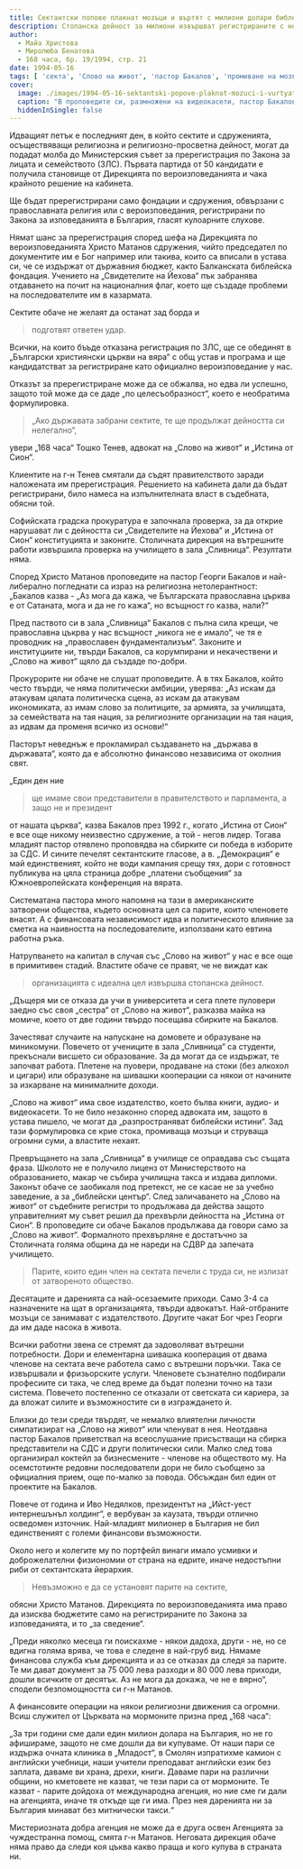 ```yaml
---
title: Сектантски попове плакнат мозъци и въртят с милиони долари библейската истина
description: Стопанска дейност за милиони извършват регистрираните с нестопанска цел организации и превръщат паството си в евтина работна ръка, докато българските власти се правят на разсеяни
author:
  - Майа Христова
  - Миролюба Бенатова
  - 168 часа, бр. 19/1994, стр. 21
date: 1994-05-16
tags: [ 'секта', 'Слово на живот', 'пастор Бакалов', 'промиване на мозъци', 'експлоатация на труда' ]
cover:
  image: ./images/1994-05-16-sektantski-popove-plaknat-mozuci-i-vurtyat-s-milioni-doari-biblejskata-istina/cover.webp
  caption: "В проповедите си, размножени на видеокасети, пастор Бакалов се кани да завладее ключовите постове в държавата. Снимки от телевизионния екран"
  hiddenInSingle: false
---
```


Идващият петък е последният ден, в който сектите и сдруженията, осъществяващи религиозна и религиозно-просветна дейност, могат да подадат молба до Министерския съвет за пререгистрация по Закона за лицата и семейството (ЗЛС). Първата партида от 50 кандидати е получила становище от Дирекцията по вероизповеданията и чака крайното решение на кабинета.

Ще бъдат пререгистрирани само фондации и сдружения, обвързани с православната религия или с вероизповедания, регистрирани по Закона за изповеданията в България, гласят кулоарните слухове.

Нямат шанс за пререгистрация според шефа на Дирекцията по вероизповеданията Христо Матанов сдружения, чийто председател по документите им е Бог например или такива, които са вписали в устава си, че се издържат от държавния бюджет, както Балканската библейска фондация. Учението на „Свидетелите на Йехова“ пък забранява отдаването на почит на националния флаг, което ще създаде проблеми на последователите им в казармата.

Сектите обаче не желаят да останат зад борда и

> подготвят ответен удар.

Всички, на които бъъде отказана регистрация по ЗЛС, ще се обединят в „Български християнски църкви на вяра“ с общ устав и програма и ще кандидатстват за регистриране като официално вероизповедание у нас.

Отказът за пререгистриране може да се обжалва, но едва ли успешно, защото той може да се даде „по целесъобразност“, което е необратима формулировка.

> „Ако държавата забрани сектите, те ще продължат дейността си нелегално“,

увери „168 часа“ Тошко Тенев, адвокат на „Слово на живот“ и „Истина от Сион“.

Клиентите на г-н Тенев смятали да съдят правителството заради наложената им пререгистрация. Решението на кабинета дали да бъдат регистрирани, било намеса на изпълнителната власт в съдебната, обясни той.

Софийската градска прокуратура е започнала проверка, за да открие нарушават ли с дейността си „Свидетелите на Йехова“ и „Истина от Сион“ конституцията и законите. Столичната дирекция на вътрешните работи извършила проверка на училището в зала „Сливница“. Резултати няма.

Според Христо Матанов проповедите на пастор Георги Бакалов и най-либерално погледнати са израз на религиозна нетолерантност: „Бакалов казва - „Аз мога да кажа, че Българската православна църква е от Сатаната, мога и да не го кажа“, но всъщност го казва, нали?“

Пред паството си в зала „Сливница“ Бакалов с пълна сила крещи, че православна цъкрва у нас всъщност „никога не е имало“, че тя е проводник на „православен фундаментализъм“. Законите и институциите ни, твърди Бакалов, са корумпирани и некачествени и „Слово на живот“ щяло да създаде по-добри.

Прокурорите ни обаче не слушат проповедите. А в тях Бакалов, който често твърди, че няма политически амбиции, уверява: „Аз искам да атакувам цялата политическа сцена, аз искам да атакувам икономиката, аз имам слово за политиците, за армията, за училищата, за семействата на тая нация, за религиозните организации на тая нация, аз идвам да променя всичко из основи!“

Пасторът неведнъж е прокламирал създаването на „държава в държавата“, която да е абсолютно финансово независима от околния свят.

„Един ден ние

> ще имаме свои представители в правителството и парламента, а защо не и президент

от нашата църква“, казва Бакалов през 1992 г., когато „Истина от Сион“ е все още никому неизвестно сдружение, а той - негов лидер. Тогава младият пастор отявлено проповядва на сбирките си победа в изборите за СДС. И сините печелят сектантските гласове, а в. „Демокрация“ е май единственият, който не води кампания срещу тях, дори с готовност публикува на цяла страница добре „платени съобщения“ за Южноевропейската конференция на вярата.

Систематана пастора много напомня на тази в американските затворени общества, където основната цел са парите, които членовете внасят. А с финансовата независимост идва и политическото влияние за сметка на наивността на последователите, използвани като евтина работна ръка.

Натрупването на капитал в случая със „Слово на живот“ у нас е все още в примитивен стадий. Властите обаче се правят, че не виждат как

> организацията с идеална цел извършва стопанска дейност.

„Дъщеря ми се отказа да учи в университета и сега плете пуловери заедно със своя „сестра“ от „Слово на живот“, разказва майка на момиче, което от две години твърдо посещава сбирките на Бакалов.

Зачестяват случаите на напускане на домовете и образуване на миникомуни. Повечето от учениците в зала „Сливница“ са студенти, прекъснали висшето си образование. За да могат да се издържат, те започват работа. Плетене на пуовери, продаване на стоки (без алкохол и цигари) или образуване на шивашки кооперации са някои от начините за изкарване на минималните доходи.

„Слово на живот“ има свое издателство, което бълва книги, аудио- и видеокасети. То не било незаконно според адвоката им, защото в устава пишело, че могат да „разпространяват библейски истини“. Зад тази формулировка се крие стока, промиваща мозъци и струваща огромни суми, а властите нехаят.

Превръщането на зала „Сливница“ в училище се оправдава със същата фраза. Школото не е получило лиценз от Министерството на образованието, макар че събира училищна такса и издава дипломи. Законът обаче се заобикаля под претекст, не се касае не за учебно заведение, а за „библейски център“. След заличаването на „Слово на живот“ от съдебните регистри то продължава да действа защото управителният му съвет решил да прехвърли дейността на „Истина от Сион“. В проповедите си обаче Бакалов продължава да говори само за „Слово на живот“. Формалното прехвърляне е достатъчно за Столичната голяма община да не нареди на СДВР да запечата училището.

> Парите, които един член на сектата печели с труда си, не излизат от затвореното общество.

Десятаците и даренията са най-осезаемите приходи. Само 3-4 са назначените на щат в организацията, твърди адвокатът. Най-отбраните мозъци се занимават с издателството. Другите чакат Бог чрез Георги да им даде насока в живота.

Всички работни звена се стремят да задоволяват вътрешни потребности. Дори и елементарна шивашка кооперация от двама членове на сектата вече работела само с вътрешни поръчки. Така се извършвали и фризьорските услуги. Членовете съзнателно подбирали професиите си така, че след време да бъдат полезни точно на тази система. Повечето постепенно се отказали от светската си кариера, за да вложат силите и възможностите си в изграждането ѝ.

Близки до тези среди твърдят, че немалко влиятелни личности симпатизират на „Слово на живот“ или членуват в нея. Неотдавна пастор Бакалов приветствал на всеослушание присъстващи на сбирка представители на СДС и други политически сили. Малко след това организирал коктейл за бизнесмените - членове на обществото му. На осемстотинте редовни последователи дори не било съобщено за официалния прием, още по-малко за повода. Обсъждан бил един от проектите на Бакалов.

Повече от година и Иво Недялков, президентът на „Ийст-уест интернешънъл холдинг“, е вербуван за каузата, твърди отлично осведомен източник. Най-младият милионер в България не бил единственият с големи финансови възможности.

Около него и колегите му по портфейл винаги имало усмивки и доброжелателни физиономии от страна на едрите, иначе недостъпни риби от сектантската йерархия.

> Невъзможно е да се установят парите на сектите,

обясни Христо Матанов. Дирекцията по вероизповеданията има право да изисква бюджетите само на регистрираните по Закона за изповеданията, и то „за сведение“.

„Преди няколко месеца ги поискахме - някои дадоха, други - не, но се вдигна голяма врява, че това е следене в най-груб вид. Нямаме финансова служба към дирекцията и аз се отказах да следя за парите. Те ми дават документ за 75 000 лева разходи и 80 000 лева приходи, дошли всичките от десятък. Аз не мога да докажа, че не е вярно“, сподели безпомощността си г-н Матанов.

А финансовите операции на някои религиозни движения са огромни. Всиш служител от Църквата на мормоните призна пред „168 часа“:

„За три години сме дали един милион долара на България, но не го афишираме, защото не сме дошли да ви купуваме. От наши пари се издържа очната клиника в „Младост“, в Смолян изпратихме камион с английски учебници, наши учители преподават английски език без заплата, даваме ви храна, дрехи, книги. Даваме пари на различни общини, но кметовете не казват, че тези пари са от мормоните. Те казват - парите дойдоха от международна агенция, но ние сме ги дали на агенцията, иначе тя откъде ще ги има. През нея даренията ни за България минават без митнически такси.“

Мистериозната добра агенция не може да е друга освен Агенцията за чуждестранна помощ, смята г-н Матанов. Неговата дирекция обаче няма право да следи коя цъква какво праща и кого купува в страната ни.
